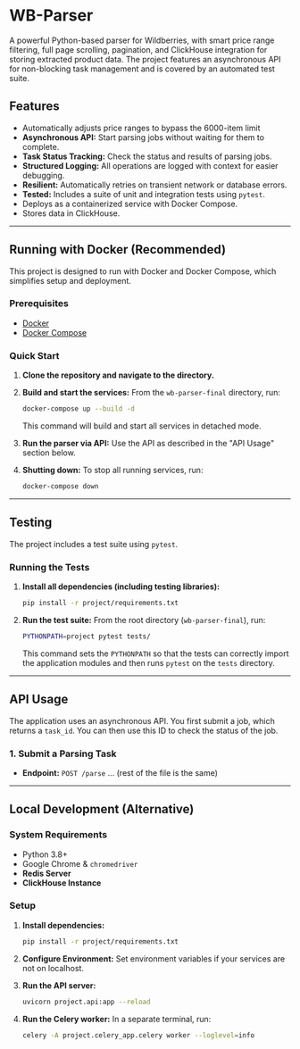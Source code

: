 # WB-Parser

A powerful Python-based parser for Wildberries, with smart price range filtering, full page scrolling, pagination, and ClickHouse integration for storing extracted product data. The project features an asynchronous API for non-blocking task management and is covered by an automated test suite.

## Features

- Automatically adjusts price ranges to bypass the 6000-item limit
- **Asynchronous API:** Start parsing jobs without waiting for them to complete.
- **Task Status Tracking:** Check the status and results of parsing jobs.
- **Structured Logging:** All operations are logged with context for easier debugging.
- **Resilient:** Automatically retries on transient network or database errors.
- **Tested:** Includes a suite of unit and integration tests using `pytest`.
- Deploys as a containerized service with Docker Compose.
- Stores data in ClickHouse.

---

## Running with Docker (Recommended)

This project is designed to run with Docker and Docker Compose, which simplifies setup and deployment.

### Prerequisites

- [Docker](https://docs.docker.com/get-docker/)
- [Docker Compose](https://docs.docker.com/compose/install/)

### Quick Start

1.  **Clone the repository and navigate to the directory.**

2.  **Build and start the services:**
    From the `wb-parser-final` directory, run:
    ```bash
    docker-compose up --build -d
    ```
    This command will build and start all services in detached mode.

3.  **Run the parser via API:**
    Use the API as described in the "API Usage" section below.

4.  **Shutting down:**
    To stop all running services, run:
    ```bash
    docker-compose down
    ```

---

## Testing

The project includes a test suite using `pytest`.

### Running the Tests

1.  **Install all dependencies (including testing libraries):**
    ```bash
    pip install -r project/requirements.txt
    ```

2.  **Run the test suite:**
    From the root directory (`wb-parser-final`), run:
    ```bash
    PYTHONPATH=project pytest tests/
    ```
    This command sets the `PYTHONPATH` so that the tests can correctly import the application modules and then runs `pytest` on the `tests` directory.

---

## API Usage

The application uses an asynchronous API. You first submit a job, which returns a `task_id`. You can then use this ID to check the status of the job.

### 1. Submit a Parsing Task

- **Endpoint:** `POST /parse`
... (rest of the file is the same)

---

## Local Development (Alternative)

### System Requirements

- Python 3.8+
- Google Chrome & `chromedriver`
- **Redis Server**
- **ClickHouse Instance**

### Setup

1.  **Install dependencies:**
    ```bash
    pip install -r project/requirements.txt
    ```

2.  **Configure Environment:**
    Set environment variables if your services are not on localhost.

3.  **Run the API server:**
    ```bash
    uvicorn project.api:app --reload
    ```
4.  **Run the Celery worker:**
    In a separate terminal, run:
    ```bash
    celery -A project.celery_app.celery worker --loglevel=info
    ```

